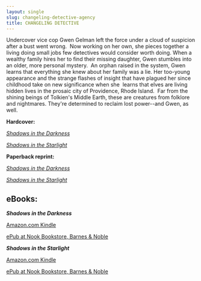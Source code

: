 ```yaml
---
layout: single
slug: changeling-detective-agency
title: CHANGELING DETECTIVE
---
```


Undercover vice cop Gwen Gelman left the force under a cloud of suspicion after a bust went wrong.  Now working on her own, she pieces together a living doing small jobs few detectives would consider worth doing. When a wealthy family hires her to find their missing daughter, Gwen stumbles into an older, more personal mystery.  An orphan raised in the system, Gwen learns that everything she knew about her family was a lie. Her too-young appearance and the strange flashes of insight that have plagued her since childhood take on new significance when she  learns that elves are living hidden lives in the prosaic city of Providence, Rhode Island.  Far from the shining beings of Tolkien's Middle Earth, these are creatures from folklore and nightmares. They're determined to reclaim lost power--and Gwen, as well.

**Hardcover:**

[_Shadows in the Darkness_](http://www.amazon.com/Shadows-Darkness-Elaine-Cunningham/dp/076530970X/ref=tmm_hrd_title_0?ie=UTF8&qid=1306517403&sr=1-1)

[_Shadows in the Starlight_](http://www.amazon.com/Shadows-Starlight-Changeling-Detective-Novels/dp/0765309718/ref=tmm_hrd_title_0)

**Paperback reprint:**

[_Shadows in the Darkness_](http://www.amazon.com/Shadows-Darkness-Changeling-Elaine-Cunningham/dp/0765348519/ref=tmm_mmp_swatch_0?_encoding=UTF8&sr=&qid=)

[_Shadows in the Starlight_](http://www.amazon.com/Shadows-Starlight-Changeling-Detective-Novels/dp/0765348527/ref=pd_sim_sbs_b_1)

## **eBooks:**

_**Shadows in the Darkness**_

[Amazon.com Kindle](http://www.amazon.com/Shadows-Darkness-Changeling-ebook/dp/B005JDR5XI/ref=sr_1_2?s=books&ie=UTF8&qid=1361137123&sr=1-2&keywords=shadows+in+the+darkness%2C+elaine+cunningham)

[ePub at Nook Bookstore, Barnes & Noble](http://www.barnesandnoble.com/w/shadows-in-the-darkness-elaine-cunningham/1006088309)  

**_Shadows in the Starlight_**

[Amazon.com Kindle](http://www.amazon.com/Shadows-Starlight-Changeling-ebook/dp/B005LVOGEY/ref=pd_sim_b_1)

[ePub at Nook Bookstore, Barnes & Noble](http://www.barnesandnoble.com/w/shadows-in-the-starlight-elaine-cunningham/1008424606?ean=9781429968119)
